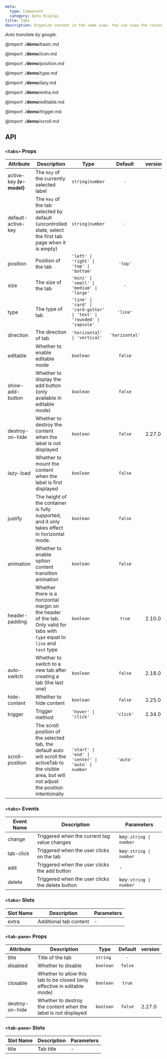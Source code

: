 ```yaml
meta:
  type: Component
  category: Data Display
title: Tabs
description: Organize content in the same view. You can view the content of one view at a time, and you can switch tabs to view other content.
```

*Auto translate by google.*

@import ./__demo__/basic.md

@import ./__demo__/icon.md

@import ./__demo__/position.md

@import ./__demo__/type.md

@import ./__demo__/lazy.md

@import ./__demo__/extra.md

@import ./__demo__/editable.md

@import ./__demo__/trigger.md

@import ./__demo__/scroll.md

## API


### `<tabs>` Props

|Attribute|Description|Type|Default|version|
|---|---|---|:---:|:---|
|active-key **(v-model)**|The `key` of the currently selected label|`string\|number`|`-`||
|default-active-key|The `key` of the tab selected by default (uncontrolled state, select the first tab page when it is empty)|`string\|number`|`-`||
|position|Position of the tab|`'left' \| 'right' \| 'top' \| 'bottom'`|`'top'`||
|size|The size of the tab|`'mini' \| 'small' \| 'medium' \| 'large'`|`-`||
|type|The type of tab|`'line' \| 'card' \| 'card-gutter' \| 'text' \| 'rounded' \| 'capsule'`|`'line'`||
|direction|The direction of tab|`'horizontal' \| 'vertical'`|`'horizontal'`||
|editable|Whether to enable editable mode|`boolean`|`false`||
|show-add-button|Whether to display the add button (only available in editable mode)|`boolean`|`false`||
|destroy-on-hide|Whether to destroy the content when the label is not displayed|`boolean`|`false`|2.27.0|
|lazy-load|Whether to mount the content when the label is first displayed|`boolean`|`false`||
|justify|The height of the container is fully supported, and it only takes effect in horizontal mode.|`boolean`|`false`||
|animation|Whether to enable option content transition animation|`boolean`|`false`||
|header-padding|Whether there is a horizontal margin on the header of the tab. Only valid for tabs with `type` equal to `line` and `text` type|`boolean`|`true`|2.10.0|
|auto-switch|Whether to switch to a new tab after creating a tab (the last one)|`boolean`|`false`|2.18.0|
|hide-content|Whether to hide content|`boolean`|`false`|2.25.0|
|trigger|Trigger method|`'hover' \| 'click'`|`'click'`|2.34.0|
|scroll-position|The scroll position of the selected tab, the default auto will scroll the activeTab to the visible area, but will not adjust the position intentionally|`'start' \| 'end' \| 'center' \| 'auto' \| number`|`'auto'`||
### `<tabs>` Events

|Event Name|Description|Parameters|
|---|---|---|
|change|Triggered when the current tag value changes|key: ` string \| number `|
|tab-click|Triggered when the user clicks on the tab|key: ` string \| number `|
|add|Triggered when the user clicks the add button|-|
|delete|Triggered when the user clicks the delete button|key: ` string \| number `|
### `<tabs>` Slots

|Slot Name|Description|Parameters|
|---|---|---|
|extra|Additional tab content|-|




### `<tab-pane>` Props

|Attribute|Description|Type|Default|version|
|---|---|---|:---:|:---|
|title|Title of the tab|`string`|`-`||
|disabled|Whether to disable|`boolean`|`false`||
|closable|Whether to allow this tab to be closed (only effective in editable mode)|`boolean`|`true`||
|destroy-on-hide|Whether to destroy the content when the label is not displayed|`boolean`|`false`|2.27.0|
### `<tab-pane>` Slots

|Slot Name|Description|Parameters|
|---|---|---|
|title|Tab title|-|


